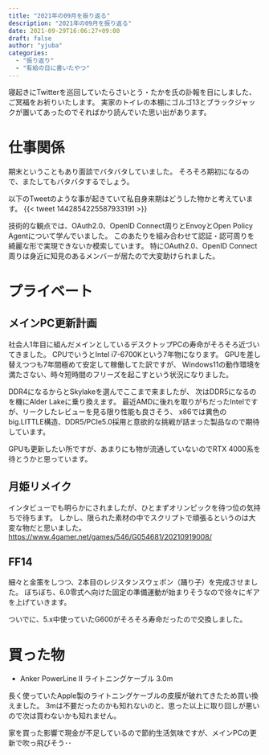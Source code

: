 ```yaml
---
title: "2021年の09月を振り返る"
description: "2021年の09月を振り返る"
date: 2021-09-29T16:06:27+09:00
draft: false
author: "yjuba"
categories:
  - "振り返り"
  - "有給の日に書いたやつ"
---
```


寝起きにTwitterを巡回していたらさいとう・たかを氏の訃報を目にしました、ご冥福をお祈りいたします。
実家のトイレの本棚にゴルゴ13とブラックジャックが置いてあったのでそればかり読んでいた思い出があります。

# 仕事関係
期末ということもあり面談でバタバタしていました。
そろそろ期初になるので、またしてもバタバタするでしょう。

以下のTweetのような事が起きていて私自身来期はどうした物かと考えています。
{{< tweet 1442854225587933191 >}}

技術的な観点では、OAuth2.0、OpenID Connect周りとEnvoyとOpen Policy Agentについて学んでいました。
このあたりを組み合わせて認証・認可周りを綺麗な形で実現できないか模索しています。
特にOAuth2.0、OpenID Connect周りは身近に知見のあるメンバーが居たので大変助けられました。

# プライベート

## メインPC更新計画
社会人1年目に組んだメインとしているデスクトップPCの寿命がそろそろ近づいてきました。
CPUでいうとIntel i7-6700Kという7年物になります。
GPUを差し替えつつも7年間極めて安定して稼働してた訳ですが、
Windows11の動作環境を満たさない、時々短時間のフリーズを起こすという状況になりました。

DDR4になるからとSkylakeを選んでここまで来ましたが、
次はDDR5になるのを機にAlder Lakeに乗り換えます。
最近AMDに後れを取りがちだったIntelですが、リークしたレビューを見る限り性能も良さそう、
x86では異色のbig.LITTLE構造、DDR5/PCIe5.0採用と意欲的な挑戦が詰まった製品なので期待しています。

GPUも更新したい所ですが、あまりにも物が流通していないのでRTX 4000系を待とうかと思っています。

## 月姫リメイク
インタビューでも明らかにされましたが、ひとまずオリンピックを待つ位の気持ちで待ちます。
しかし、限られた素材の中でスクリプトで頑張るというのは大変な物だと思いました。
https://www.4gamer.net/games/546/G054681/20210919008/

## FF14
細々と金策をしつつ、2本目のレジスタンスウェポン（踊り子）を完成させました。
ぼちぼち、6.0零式へ向けた固定の準備運動が始まりそうなので徐々にギアを上げていきます。

ついでに、5.x中使っていたG600がそろそろ寿命だったので交換しました。

# 買った物
- Anker PowerLine II ライトニングケーブル 3.0m

長く使っていたApple製のライトニングケーブルの皮膜が破れてきたため買い換えました。
3mは不要だったのかも知れないのと、思った以上に取り回しが悪いので次は買わないかも知れません。

家を買った影響で現金が不足しているので節約生活気味ですが、メインPCの更新で吹っ飛びそう･･
